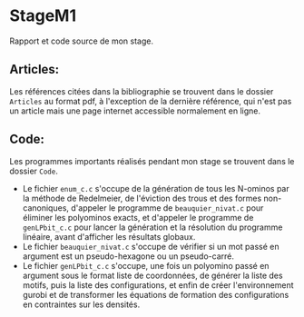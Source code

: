 # StageM1
Rapport et code source de mon stage.

## Articles:
Les références citées dans la bibliographie se trouvent dans le dossier ```Articles``` au format pdf, à l'exception de la dernière référence, qui n'est pas un article mais une page internet accessible normalement en ligne.

## Code:
Les programmes importants réalisés pendant mon stage se trouvent dans le dossier ```Code```.
- Le fichier `enum_c.c` s'occupe de la génération de tous les N-ominos par la méthode de Redelmeier, de l'éviction des trous et des formes non-canoniques, d'appeler le programme de `beauquier_nivat.c` pour éliminer les polyominos exacts, et d'appeler le programme de `genLPbit_c.c` pour lancer la génération et la résolution du programme linéaire, avant d'afficher les résultats globaux.
- Le fichier `beauquier_nivat.c` s'occupe de vérifier si un mot passé en argument est un pseudo-hexagone ou un pseudo-carré.
- Le fichier `genLPbit_c.c` s'occupe, une fois un polyomino passé en argument sous le format liste de coordonnées, de générer la liste des motifs, puis la liste des configurations, et enfin de créer l'environnement gurobi et de transformer les équations de formation des configurations en contraintes sur les densités.
